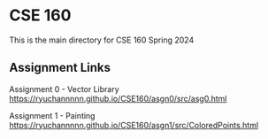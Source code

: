 # CSE 160
This is the main directory for CSE 160 Spring 2024

## Assignment Links 
Assignment 0 - Vector Library 
https://ryuchannnnn.github.io/CSE160/asgn0/src/asg0.html

Assignment 1 - Painting
https://ryuchannnnn.github.io/CSE160/asgn1/src/ColoredPoints.html
